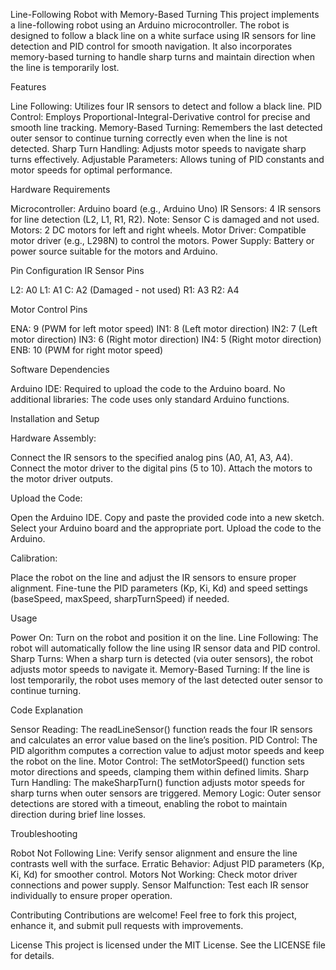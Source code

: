 Line-Following Robot with Memory-Based Turning
This project implements a line-following robot using an Arduino microcontroller. The robot is designed to follow a black line on a white surface using IR sensors for line detection and PID control for smooth navigation. It also incorporates memory-based turning to handle sharp turns and maintain direction when the line is temporarily lost.

Features

Line Following: Utilizes four IR sensors to detect and follow a black line.
PID Control: Employs Proportional-Integral-Derivative control for precise and smooth line tracking.
Memory-Based Turning: Remembers the last detected outer sensor to continue turning correctly even when the line is not detected.
Sharp Turn Handling: Adjusts motor speeds to navigate sharp turns effectively.
Adjustable Parameters: Allows tuning of PID constants and motor speeds for optimal performance.


Hardware Requirements

Microcontroller: Arduino board (e.g., Arduino Uno)
IR Sensors: 4 IR sensors for line detection (L2, L1, R1, R2). Note: Sensor C is damaged and not used.
Motors: 2 DC motors for left and right wheels.
Motor Driver: Compatible motor driver (e.g., L298N) to control the motors.
Power Supply: Battery or power source suitable for the motors and Arduino.


Pin Configuration
IR Sensor Pins

L2: A0
L1: A1
C: A2 (Damaged - not used)
R1: A3
R2: A4

Motor Control Pins

ENA: 9 (PWM for left motor speed)
IN1: 8 (Left motor direction)
IN2: 7 (Left motor direction)
IN3: 6 (Right motor direction)
IN4: 5 (Right motor direction)
ENB: 10 (PWM for right motor speed)


Software Dependencies

Arduino IDE: Required to upload the code to the Arduino board.
No additional libraries: The code uses only standard Arduino functions.


Installation and Setup

Hardware Assembly:

Connect the IR sensors to the specified analog pins (A0, A1, A3, A4).
Connect the motor driver to the digital pins (5 to 10).
Attach the motors to the motor driver outputs.


Upload the Code:

Open the Arduino IDE.
Copy and paste the provided code into a new sketch.
Select your Arduino board and the appropriate port.
Upload the code to the Arduino.


Calibration:

Place the robot on the line and adjust the IR sensors to ensure proper alignment.
Fine-tune the PID parameters (Kp, Ki, Kd) and speed settings (baseSpeed, maxSpeed, sharpTurnSpeed) if needed.




Usage

Power On: Turn on the robot and position it on the line.
Line Following: The robot will automatically follow the line using IR sensor data and PID control.
Sharp Turns: When a sharp turn is detected (via outer sensors), the robot adjusts motor speeds to navigate it.
Memory-Based Turning: If the line is lost temporarily, the robot uses memory of the last detected outer sensor to continue turning.


Code Explanation

Sensor Reading: The readLineSensor() function reads the four IR sensors and calculates an error value based on the line’s position.
PID Control: The PID algorithm computes a correction value to adjust motor speeds and keep the robot on the line.
Motor Control: The setMotorSpeed() function sets motor directions and speeds, clamping them within defined limits.
Sharp Turn Handling: The makeSharpTurn() function adjusts motor speeds for sharp turns when outer sensors are triggered.
Memory Logic: Outer sensor detections are stored with a timeout, enabling the robot to maintain direction during brief line losses.


Troubleshooting

Robot Not Following Line: Verify sensor alignment and ensure the line contrasts well with the surface.
Erratic Behavior: Adjust PID parameters (Kp, Ki, Kd) for smoother control.
Motors Not Working: Check motor driver connections and power supply.
Sensor Malfunction: Test each IR sensor individually to ensure proper operation.


Contributing
Contributions are welcome! Feel free to fork this project, enhance it, and submit pull requests with improvements.

License
This project is licensed under the MIT License. See the LICENSE file for details.
